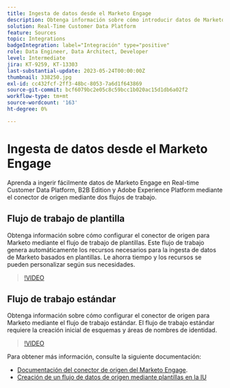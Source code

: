```yaml
---
title: Ingesta de datos desde el Marketo Engage
description: Obtenga información sobre cómo introducir datos de Marketo Engage mediante el conector de origen mediante los flujos de trabajo de plantilla y estándar.
solution: Real-Time Customer Data Platform
feature: Sources
topic: Integrations
badgeIntegration: label="Integración" type="positive"
role: Data Engineer, Data Architect, Developer
level: Intermediate
jira: KT-9259, KT-13303
last-substantial-update: 2023-05-24T00:00:00Z
thumbnail: 338250.jpg
exl-id: cc432fcf-2ff3-48bc-8053-7a6d1f643869
source-git-commit: bcf6079bc2e05c8c59bcc1b020ac15d1db6a02f2
workflow-type: tm+mt
source-wordcount: '163'
ht-degree: 0%

---
```


# Ingesta de datos desde el Marketo Engage

Aprenda a ingerir fácilmente datos de Marketo Engage en Real-time Customer Data Platform, B2B Edition y Adobe Experience Platform mediante el conector de origen mediante dos flujos de trabajo.

## Flujo de trabajo de plantilla

Obtenga información sobre cómo configurar el conector de origen para Marketo mediante el flujo de trabajo de plantillas. Este flujo de trabajo genera automáticamente los recursos necesarios para la ingesta de datos de Marketo basados en plantillas. Le ahorra tiempo y los recursos se pueden personalizar según sus necesidades.

>[!VIDEO](https://video.tv.adobe.com/v/3419550?quality=12&learn=on)

## Flujo de trabajo estándar

Obtenga información sobre cómo configurar el conector de origen para Marketo mediante el flujo de trabajo estándar. El flujo de trabajo estándar requiere la creación inicial de esquemas y áreas de nombres de identidad.

>[!VIDEO](https://video.tv.adobe.com/v/338250?quality=12&learn=on)

Para obtener más información, consulte la siguiente documentación:
* [Documentación del conector de origen del Marketo Engage](https://experienceleague.adobe.com/docs/experience-platform/sources/connectors/adobe-applications/marketo/marketo.html).
* [Creación de un flujo de datos de origen mediante plantillas en la IU](https://experienceleague.adobe.com/docs/experience-platform/sources/ui-tutorials/templates.html#)

